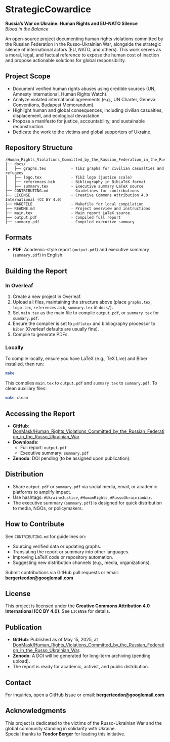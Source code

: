 # StrategicCowardice

**Russia’s War on Ukraine: Human Rights and EU-NATO Silence**  
*Blood in the Balance*  

An open-source project documenting human rights violations committed by the Russian Federation in the Russo-Ukrainian War, alongside the strategic silence of international actors (EU, NATO, and others). This work serves as a moral, legal, and factual reference to expose the human cost of inaction and propose actionable solutions for global responsibility.

## Project Scope
- Document verified human rights abuses using credible sources (UN, Amnesty International, Human Rights Watch).
- Analyze violated international agreements (e.g., UN Charter, Geneva Conventions, Budapest Memorandum).
- Highlight human and global consequences, including civilian casualties, displacement, and ecological devastation.
- Propose a manifesto for justice, accountability, and sustainable reconstruction.
- Dedicate the work to the victims and global supporters of Ukraine.

## Repository Structure
```
/Human_Rights_Violations_Committed_by_the_Russian_Federation_in_the_Russo_Ukrainian_War/
├── docs/
│   ├── graphs.tex           - TikZ graphs for civilian casualties and refugees
│   ├── logo.tex             - TikZ logo (justice scale)
│   ├── references.bib       - Bibliography in BibLaTeX format
│   ├── summary.tex          - Executive summary LaTeX source
├── CONTRIBUTING.md          - Guidelines for contributions
├── LICENSE                  - Creative Commons Attribution 4.0 International (CC BY 4.0)
├── MAKEFILE                 - Makefile for local compilation
├── README.md                - Project overview and instructions
├── main.tex                 - Main report LaTeX source
├── output.pdf               - Compiled full report
├── summary.pdf              - Compiled executive summary
```

## Formats
- **PDF**: Academic-style report (`output.pdf`) and executive summary (`summary.pdf`) in English.

## Building the Report

### In Overleaf
1. Create a new project in Overleaf.
2. Upload all files, maintaining the structure above (place `graphs.tex`, `logo.tex`, `references.bib`, `summary.tex` in `docs/`).
3. Set `main.tex` as the main file to compile `output.pdf`, or `summary.tex` for `summary.pdf`.
4. Ensure the compiler is set to `pdflatex` and bibliography processor to `biber` (Overleaf defaults are usually fine).
5. Compile to generate PDFs.

### Locally
To compile locally, ensure you have LaTeX (e.g., TeX Live) and Biber installed, then run:
```bash
make
```
This compiles `main.tex` to `output.pdf` and `summary.tex` to `summary.pdf`. To clean auxiliary files:
```bash
make clean
```

## Accessing the Report
- **GitHub**: [DonMask/Human_Rights_Violations_Committed_by_the_Russian_Federation_in_the_Russo_Ukrainian_War](https://github.com/DonMask/Human_Rights_Violations_Committed_by_the_Russian_Federation_in_the_Russo_Ukrainian_War)
- **Downloads**:
  - Full report: `output.pdf`
  - Executive summary: `summary.pdf`
- **Zenodo**: DOI pending (to be assigned upon publication).

## Distribution
- Share `output.pdf` or `summary.pdf` via social media, email, or academic platforms to amplify impact.
- Use hashtags: `#UkraineJustice`, `#HumanRights`, `#RussoUkrainianWar`.
- The executive summary (`summary.pdf`) is designed for quick distribution to media, NGOs, or policymakers.

## How to Contribute
See `CONTRIBUTING.md` for guidelines on:
- Sourcing verified data or updating graphs.
- Translating the report or summary into other languages.
- Improving LaTeX code or repository automation.
- Suggesting new distribution channels (e.g., media, organizations).

Submit contributions via GitHub pull requests or email: **bergerteodor@googlemail.com**

## License
This project is licensed under the **Creative Commons Attribution 4.0 International (CC BY 4.0)**. See `LICENSE` for details.

## Publication
- **GitHub**: Published as of May 15, 2025, at [DonMask/Human_Rights_Violations_Committed_by_the_Russian_Federation_in_the_Russo_Ukrainian_War](https://github.com/DonMask/Human_Rights_Violations_Committed_by_the_Russian_Federation_in_the_Russo_Ukrainian_War).
- **Zenodo**: A DOI will be generated for long-term archiving (pending upload).
- The report is ready for academic, activist, and public distribution.

## Contact
For inquiries, open a GitHub Issue or email: **bergerteodor@googlemail.com**

## Acknowledgments
This project is dedicated to the victims of the Russo-Ukrainian War and the global community standing in solidarity with Ukraine.  
Special thanks to **Teodor Berger** for leading this initiative.
